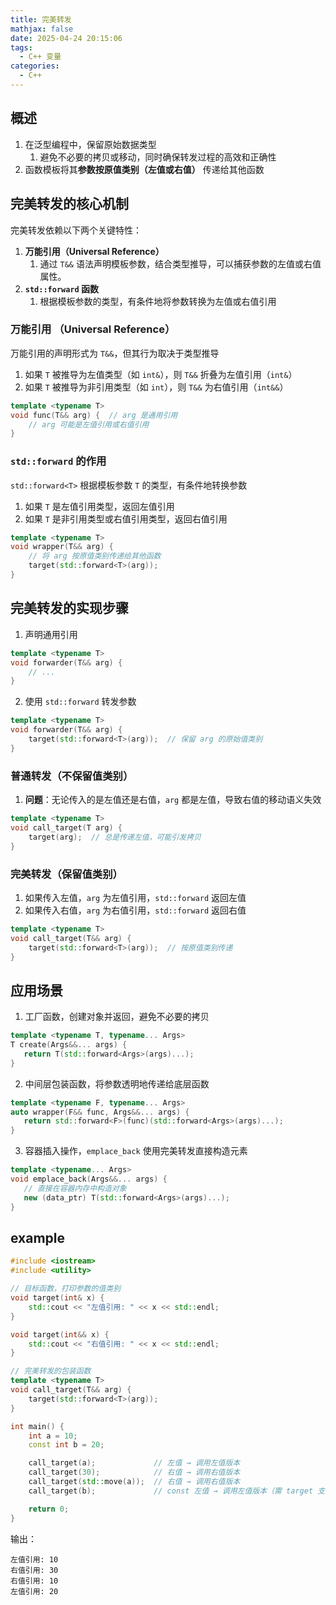 ```yaml
---
title: 完美转发
mathjax: false
date: 2025-04-24 20:15:06
tags:
  - C++ 变量
categories:
  - C++
---
```



<!-- less -->

## 概述
1. 在泛型编程中，保留原始数据类型
    1. 避免不必要的拷贝或移动，同时确保转发过程的高效和正确性
2. 函数模板将其**参数按原值类别（左值或右值）** 传递给其他函数

## **完美转发的核心机制**
完美转发依赖以下两个关键特性：
1. **万能引用（Universal Reference）**  
    1. 通过 `T&&` 语法声明模板参数，结合类型推导，可以捕获参数的左值或右值属性。
2. **`std::forward` 函数**  
    1. 根据模板参数的类型，有条件地将参数转换为左值或右值引用

### 万能引用 （Universal Reference）
万能引用的声明形式为 `T&&`，但其行为取决于类型推导
1. 如果 `T` 被推导为左值类型（如 `int&`），则 `T&&` 折叠为左值引用（`int&`）
2. 如果 `T` 被推导为非引用类型（如 `int`），则 `T&&` 为右值引用（`int&&`）

```cpp
template <typename T>
void func(T&& arg) {  // arg 是通用引用
    // arg 可能是左值引用或右值引用
}
```

### `std::forward` 的作用
`std::forward<T>` 根据模板参数 `T` 的类型，有条件地转换参数
1. 如果 `T` 是左值引用类型，返回左值引用
2. 如果 `T` 是非引用类型或右值引用类型，返回右值引用

```cpp
template <typename T>
void wrapper(T&& arg) {
    // 将 arg 按原值类别传递给其他函数
    target(std::forward<T>(arg));
}
```


## 完美转发的实现步骤
1. 声明通用引用
```cpp
template <typename T>
void forwarder(T&& arg) {
    // ...
}
```

2. 使用 `std::forward` 转发参数
```cpp
template <typename T>
void forwarder(T&& arg) {
    target(std::forward<T>(arg));  // 保留 arg 的原始值类别
}
```

### 普通转发（不保留值类别）
1. **问题**：无论传入的是左值还是右值，`arg` 都是左值，导致右值的移动语义失效
```cpp
template <typename T>
void call_target(T arg) {
    target(arg);  // 总是传递左值，可能引发拷贝
}
```

### 完美转发（保留值类别）
1. 如果传入左值，`arg` 为左值引用，`std::forward` 返回左值
2. 如果传入右值，`arg` 为右值引用，`std::forward` 返回右值
```cpp
template <typename T>
void call_target(T&& arg) {
    target(std::forward<T>(arg));  // 按原值类别传递
}
```

## 应用场景
1. 工厂函数，创建对象并返回，避免不必要的拷贝
```cpp
template <typename T, typename... Args>
T create(Args&&... args) {
   return T(std::forward<Args>(args)...);
}
```

2. 中间层包装函数，将参数透明地传递给底层函数
```cpp
template <typename F, typename... Args>
auto wrapper(F&& func, Args&&... args) {
   return std::forward<F>(func)(std::forward<Args>(args)...);
}
```

3. 容器插入操作，`emplace_back` 使用完美转发直接构造元素
```cpp
template <typename... Args>
void emplace_back(Args&&... args) {
   // 直接在容器内存中构造对象
   new (data_ptr) T(std::forward<Args>(args)...);
}
```

## example
```cpp
#include <iostream>
#include <utility>

// 目标函数，打印参数的值类别
void target(int& x) {
    std::cout << "左值引用: " << x << std::endl;
}

void target(int&& x) {
    std::cout << "右值引用: " << x << std::endl;
}

// 完美转发的包装函数
template <typename T>
void call_target(T&& arg) {
    target(std::forward<T>(arg));
}

int main() {
    int a = 10;
    const int b = 20;

    call_target(a);             // 左值 → 调用左值版本
    call_target(30);            // 右值 → 调用右值版本
    call_target(std::move(a));  // 右值 → 调用右值版本
    call_target(b);             // const 左值 → 调用左值版本（需 target 支持 const）

    return 0;
}
```

输出：
```
左值引用: 10
右值引用: 30
右值引用: 10
左值引用: 20
```
